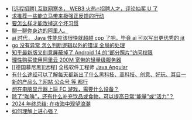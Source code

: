 + [[远程招聘] 互联网寒冬， WEB3 火热🔥招聘人才，评论抽奖 U 了](https://www.v2ex.com/t/1100875)
+ [求推荐一些能立马带来极强正反馈的行动](https://www.v2ex.com/t/1100870)
+ [要怎么样才能改掉这个坏习惯](https://www.v2ex.com/t/1100857)
+ [聊一聊你身边的阿里人。](https://www.v2ex.com/t/1100847)
+ [ai 时代， Java 性能应该很快就超越 cpp 了吧，毕竟 ai 可以写出更优秀的 jit](https://www.v2ex.com/t/1100891)
+ [go 没有异常 怎么判断逻辑以外的错误 全局的处理](https://www.v2ex.com/t/1100894)
+ [知乎最新版又刻意屏蔽掉了 Android 14 的“部分照片”访问权限](https://www.v2ex.com/t/1100842)
+ [理性购买使用阿里云 200M 宽带的轻量级服务器](https://www.v2ex.com/t/1100927)
+ [[德国慕尼黑][远程] 全栈软件工程师 [ Java Angular](https://www.v2ex.com/t/1100843)
+ [有什么途经可以了解每天都新出了什么黑科技、高科技、创意、好玩、耳目一新的产品么？网站 公众号 等 都行](https://www.v2ex.com/t/1100846)
+ [想在电脑显示器上玩 FC 游戏，需要什么设备？](https://www.v2ex.com/t/1100880)
+ [除了“咖啡”，还有什么补充饮品或食物，可以提高日常“能量”或“活力”？](https://www.v2ex.com/t/1100944)
+ [2024 年终总结: 在夜海中观望浪潮](https://www.v2ex.com/t/1100909)
+ [如何理解上进心强？](https://www.v2ex.com/t/1100959)
